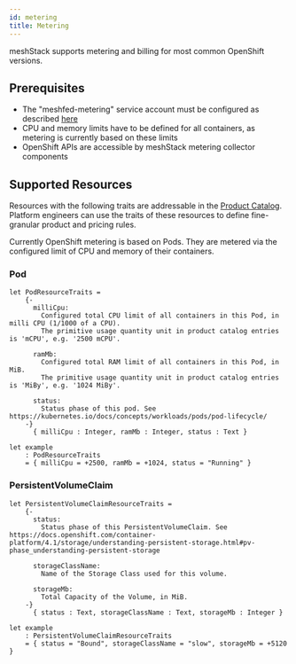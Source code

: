 ```yaml
---
id: metering
title: Metering
---
```


meshStack supports metering and billing for most common OpenShift versions.

## Prerequisites

- The "meshfed-metering" service account must be configured as described [here](./index.md#metering-service-account)
- CPU and memory limits have to be defined for all containers, as metering is currently based on these limits
- OpenShift APIs are accessible by meshStack metering collector components

## Supported Resources

Resources with the following traits are addressable in the [Product Catalog](../../settings/billing-configuration.md). Platform engineers can use the traits of these resources to define fine-granular product and pricing rules.

Currently OpenShift metering is based on Pods. They are metered via the configured limit of CPU and memory of their containers.

### Pod
<!--snippet:mesh.kraken.productcatalog.traits.kubernetes.pod#type-->


<!--DOCUSAURUS_CODE_TABS-->
<!--Dhall Type-->
```dhall
let PodResourceTraits =
    {-
      milliCpu:
        Configured total CPU limit of all containers in this Pod, in milli CPU (1/1000 of a CPU).
        The primitive usage quantity unit in product catalog entries is 'mCPU', e.g. '2500 mCPU'.

      ramMb:
        Configured total RAM limit of all containers in this Pod, in MiB.
        The primitive usage quantity unit in product catalog entries is 'MiBy', e.g. '1024 MiBy'.

      status:
        Status phase of this pod. See https://kubernetes.io/docs/concepts/workloads/pods/pod-lifecycle/
    -}
      { milliCpu : Integer, ramMb : Integer, status : Text }
```
<!--Example-->
```dhall
let example
    : PodResourceTraits
    = { milliCpu = +2500, ramMb = +1024, status = "Running" }
```
<!--END_DOCUSAURUS_CODE_TABS-->

### PersistentVolumeClaim
<!--snippet:mesh.kraken.productcatalog.traits.kubernetes.persistentvolumeclaim#type-->


<!--DOCUSAURUS_CODE_TABS-->
<!--Dhall Type-->
```dhall
let PersistentVolumeClaimResourceTraits =
    {-
      status:
        Status phase of this PersistentVolumeClaim. See https://docs.openshift.com/container-platform/4.1/storage/understanding-persistent-storage.html#pv-phase_understanding-persistent-storage

      storageClassName:
        Name of the Storage Class used for this volume.

      storageMb:
        Total Capacity of the Volume, in MiB.
    -}
      { status : Text, storageClassName : Text, storageMb : Integer }
```
<!--Example-->
```dhall
let example
    : PersistentVolumeClaimResourceTraits
    = { status = "Bound", storageClassName = "slow", storageMb = +5120 }
```
<!--END_DOCUSAURUS_CODE_TABS-->
